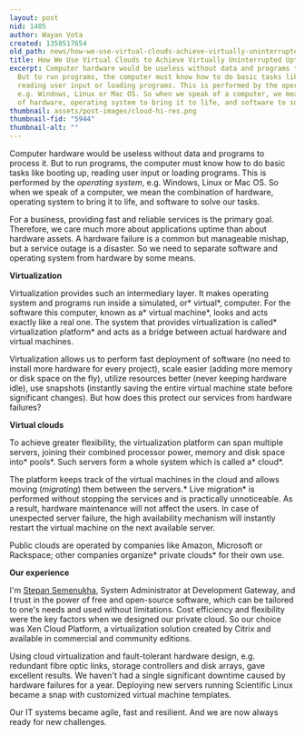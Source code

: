 ```yaml
---
layout: post
nid: 1405
author: Wayan Vota
created: 1358517654
old_path: news/how-we-use-virtual-clouds-achieve-virtually-uninterrupted-uptime
title: How We Use Virtual Clouds to Achieve Virtually Uninterrupted Uptime
excerpt: Computer hardware would be useless without data and programs to process it.
  But to run programs, the computer must know how to do basic tasks like booting up,
  reading user input or loading programs. This is performed by the operating system,
  e.g. Windows, Linux or Mac OS. So when we speak of a computer, we mean the combination
  of hardware, operating system to bring it to life, and software to solve our tasks.
thumbnail: assets/post-images/cloud-hi-res.png
thumbnail-fid: "5944"
thumbnail-alt: ""
---
```


Computer hardware would be useless without data and programs to process it. But to run programs, the computer must know how to do basic tasks like booting up, reading user input or loading programs. This is performed by the *operating system*, e.g. Windows, Linux or Mac OS. So when we speak of a computer, we mean the combination of hardware, operating system to bring it to life, and software to solve our tasks.

For a business, providing fast and reliable services is the primary goal. Therefore, we care much more about applications uptime than about hardware assets. A hardware failure is a common but manageable mishap, but a service outage is a disaster. So we need to separate software and operating system from hardware by some means.

**Virtualization**

Virtualization provides such an intermediary layer. It makes operating system and programs run inside a simulated, or* virtual*, computer. For the software this computer, known as a* virtual machine*, looks and acts exactly like a real one. The system that provides virtualization is called* virtualization platform* and acts as a bridge between actual hardware and virtual machines.

Virtualization allows us to perform fast deployment of software (no need to install more hardware for every project), scale easier (adding more memory or disk space on the fly), utilize resources better (never keeping hardware idle), use snapshots (instantly saving the entire virtual machine state before significant changes). But how does this protect our services from hardware failures?

**Virtual clouds**

To achieve greater flexibility, the virtualization platform can span multiple servers, joining their combined processor power, memory and disk space into* pools*. Such servers form a whole system which is called a* cloud*.

The platform keeps track of the virtual machines in the cloud and allows moving (*migrating*) them between the servers.* Live migration* is performed without stopping the services and is practically unnoticeable. As a result, hardware maintenance will not affect the users. In case of unexpected server failure, the high availability mechanism will instantly restart the virtual machine on the next available server.

Public clouds are operated by companies like Amazon, Microsoft or Rackspace; other companies organize* private clouds* for their own use.

**Our experience**

I'm [Stepan Semenukha](http://www.linkedin.com/in/stepansemenukha), System Administrator at Development Gateway, and I trust in the power of free and open-source software, which can be tailored to one's needs and used without limitations. Cost efficiency and flexibility were the key factors when we designed our private cloud. So our choice was Xen Cloud Platform, a virtualization solution created by Citrix and available in commercial and community editions.

Using cloud virtualization and fault-tolerant hardware design, e.g. redundant fibre optic links, storage controllers and disk arrays, gave excellent results. We haven't had a single significant downtime caused by hardware failures for a year. Deploying new servers running Scientific Linux became a snap with customized virtual machine templates.

Our IT systems became agile, fast and resilient. And we are now always ready for new challenges.
